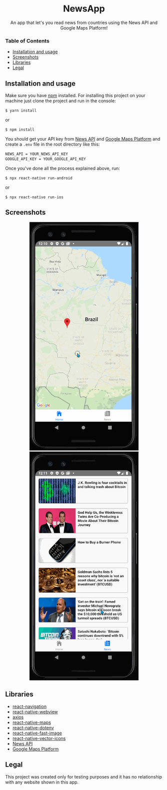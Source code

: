<h1 align="center">
  NewsApp
</h1>

<p align="center">An app that let's you read news from countries using the News API and Google Maps Platform!</p>

### Table of Contents
  * [Installation and usage](#installation)
  * [Screenshots](#screenshot)
  * [Libraries](#libraries)
  * [Legal](#legal)

## <a name="installation"></a> Installation and usage

Make sure you have [npm](https://nodejs.org/en/) installed. For installing this project on your machine just clone the project and run in the console: 
```console
$ yarn install
```
or
```console
$ npm install
```
You should get your API key from [News API](https://newsapi.org/docs/get-started) and [Google Maps Platform](https://developers.google.com/maps/documentation) and create a `.env` file in the root directory like this:
```
NEWS_API = YOUR_NEWS_API_KEY
GOOGLE_API_KEY = YOUR_GOOGLE_API_KEY
```

Once you've done all the process explained above, run:
```console
$ npx react-native run-android
```
or
```console
$ npx react-native run-ios
```

## <a name="screenshot"></a> Screenshots

<p align="center">
   <img src="1.gif" width="350"/>
   <img src="2.gif" width="350"/>
</p>

## <a name="libraries"></a> Libraries
  * [react-navigation](https://github.com/react-navigation/react-navigation)
  * [react-native-webview](https://github.com/react-native-community/react-native-webview)
  * [axios](https://github.com/qiangmao/axios)
  * [react-native-maps](https://github.com/react-native-community/react-native-maps)
  * [react-native-dotenv](https://github.com/zetachang/react-native-dotenv)
  * [react-native-fast-image](https://github.com/DylanVann/react-native-fast-image)
  * [react-native-vector-icons](https://github.com/oblador/react-native-vector-icons)
  * [News API](https://newsapi.org/docs/get-started)
  * [Google Maps Platform](https://developers.google.com/maps/documentation)

## <a name="legal"> </a> Legal

This project was created only for testing purposes and it has no relationship with any website shown in this app.
